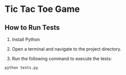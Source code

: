 # Tic Tac Toe Game

## How to Run Tests

1. Install Python

2. Open a terminal and navigate to the project directory.

3. Run the following command to execute the tests:

```bash
python tests.py
